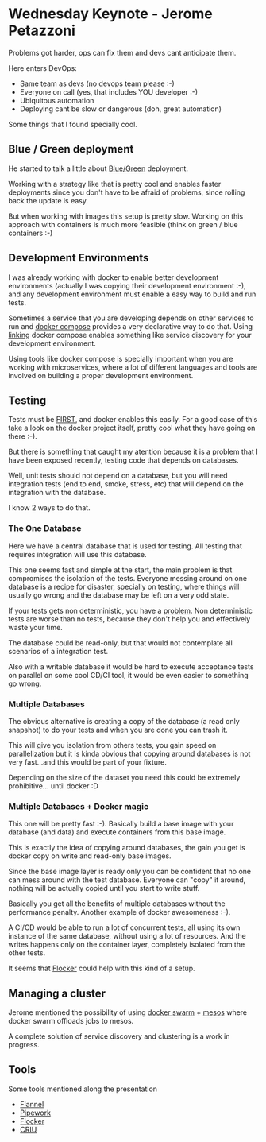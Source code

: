 # Wednesday Keynote - Jerome Petazzoni

Problems got harder, ops can fix them and devs cant anticipate them.

Here enters DevOps:

* Same team as devs (no devops team please :-)
* Everyone on call (yes, that includes YOU developer :-)
* Ubiquitous automation
* Deploying cant be slow or dangerous (doh, great automation)

Some things that I found specially cool.


## Blue / Green deployment

He started to talk a little about [Blue/Green](TODO) deployment.

Working with a strategy like that is pretty cool and enables faster deployments
since you don't have to be afraid of problems, since rolling back the update 
is easy.

But when working with images this setup is pretty slow. Working on this approach
with containers is much more feasible (think on green / blue containers :-)


## Development Environments

I was already working with docker to enable better development environments
(actually I was copying their development environment :-), and any development environment
must enable a easy way to build and run tests.

Sometimes a service that you are developing depends on other services to run and 
[docker compose](TODO) provides a very declarative way to do that.
Using [linking](TODO) docker compose enables something like service discovery
for your development environment.

Using tools like docker compose is specially important when you are working with
microservices, where a lot of different languages and tools are involved on
building a proper development environment.


## Testing

Tests must be [FIRST](TODO), and docker enables this easily. For a good case of this
take a look on the docker project itself, pretty cool what they have going on there :-).

But there is something that caught my atention because it is a problem that I have been
exposed recently, testing code that depends on databases.

Well, unit tests should not depend on a database, but you will need integration tests
(end to end, smoke, stress, etc) that will depend on the integration with the database.

I know 2 ways to do that.


### The One Database

Here we have a central database that is used for testing. All testing that 
requires integration will use this database.

This one seems fast and simple at the start, the main problem is that compromises the 
isolation of the tests. Everyone messing around on one database is a recipe for disaster,
specially on testing, where things will usually go wrong and the database may be left 
on a very odd state.

If your tests gets non deterministic, you have a [problem](TODO).
Non deterministic tests are worse than no tests, because they don't help you and effectively
waste your time.

The database could be read-only, but that would not contemplate all scenarios of a integration test.

Also with a writable database it would be hard to execute acceptance tests on parallel on some cool CD/CI tool,
it would be even easier to something go wrong.


### Multiple Databases

The obvious alternative is creating a copy of the database (a read only snapshot) 
to do your tests and when you are done you can trash it.

This will give you isolation from others tests, you gain speed on parallelization but it is kinda
obvious that copying around databases is not very fast...and this would be part of your fixture.

Depending on the size of the dataset you need this could be extremely prohibitive... until docker :D


### Multiple Databases + Docker magic

This one will be pretty fast :-). Basically build a base image with your database (and data)
and execute containers from this base image.

This is exactly the idea of copying around databases, the gain you get is docker copy on write
and read-only base images.

Since the base image layer is ready only you can be confident that no one can mess around with the
test database. Everyone can "copy" it around, nothing will be actually copied until you start to
write stuff.

Basically you get all the benefits of multiple databases without the performance penalty.
Another example of docker awesomeness :-).

A CI/CD would be able to run a lot of concurrent tests, all using its own instance of the same database,
without using a lot of resources. And the writes happens only on the container layer, completely isolated
from the other tests.

It seems that [Flocker](https://github.com/clusterhq/flocker) could help with this kind of a setup.


## Managing a cluster


Jerome mentioned the possibility of using [docker swarm](TODO) + [mesos](TODO) where
docker swarm offloads jobs to mesos.

A complete solution of service discovery and clustering is a work in progress.


## Tools

Some tools mentioned along the presentation

* [Flannel](https://github.com/coreos/flannel)
* [Pipework](https://github.com/jpetazzo/pipework)
* [Flocker](https://github.com/clusterhq/flocker)
* [CRIU](http://criu.org/Main_Page)

